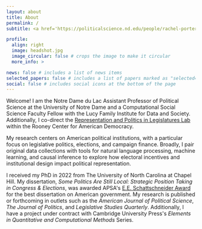 ```yaml
---
layout: about
title: About
permalink: /
subtitle: <a href='https://politicalscience.nd.edu/people/rachel-porter/'>Assistant Professor & Computational Social Science Fellow</a>

profile:
  align: right
  image: headshot.jpg
  image_circular: false # crops the image to make it circular
  more_info: >

news: false # includes a list of news items
selected_papers: false # includes a list of papers marked as "selected={true}"
social: false # includes social icons at the bottom of the page
---
```


Welcome! I am the Notre Dame du Lac Assistant Professor of Political Science at the University of Notre Dame and a Computational Social Science Faculty Fellow with the Lucy Family Institute for Data and Society. Additionally, I co-direct the [Representation and Politics in Legislatures Lab](https://rooneycenter.nd.edu/research/representation-and-politics-in-legislatures-lab/) within the Rooney Center for American Democracy.

My research centers on American political institutions, with a particular focus on legislative politics, elections, and campaign finance. Broadly, I pair original data collections with tools for natural language processing, machine learning, and causal inference to explore how electoral incentives and institutional design impact political representation. 

I received my PhD in 2022 from The University of North Carolina at Chapel Hill. My dissertation, *Some Politics Are Still Local: Strategic Position Taking in Congress & Elections*, was awarded APSA's [E.E. Schattschneider Award](https://politicalsciencenow.com/rachel-porter-receives-the-2023-e-e-schattschneider-award/) for the best dissertation on American government. My research is published or forthcoming in outlets such as the *American Journal of Political Science*, *The Journal of Politics*, and *Legislative Studies Quarterly*. Additionally, I have a project under contract with Cambridge University Press's *Elements in Quantitative and Computational Methods* Series.

